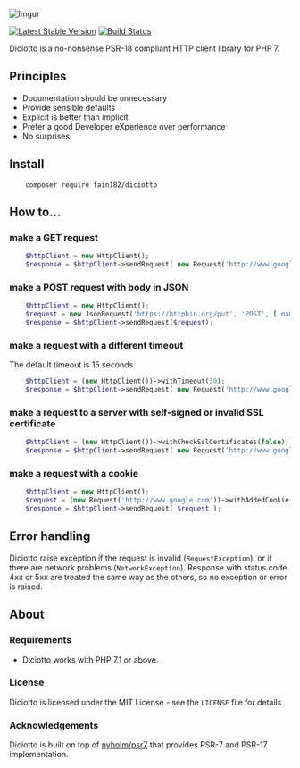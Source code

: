 ![Imgur](https://i.imgur.com/ezZqrxR.png)


[![Latest Stable Version](https://poser.pugx.org/fain182/diciotto/v/stable)](https://packagist.org/packages/fain182/diciotto) [![Build Status](https://travis-ci.org/fain182/diciotto.svg?branch=master)](https://travis-ci.org/fain182/diciotto)

Diciotto is a no-nonsense PSR-18 compliant HTTP client library for PHP 7.

## Principles

  - Documentation should be unnecessary
  - Provide sensible defaults
  - Explicit is better than implicit
  - Prefer a good Developer eXperience over performance
  - No surprises

## Install
```
    composer require fain182/diciotto
```

## How to...

### make a GET request

```php
    $httpClient = new HttpClient();
    $response = $httpClient->sendRequest( new Request('http://www.google.com') );
```

### make a POST request with body in JSON

```php
    $httpClient = new HttpClient();
    $request = new JsonRequest('https://httpbin.org/put', 'POST', ['name' => 'value']);
    $response = $httpClient->sendRequest($request);
```

### make a request with a different timeout
The default timeout is 15 seconds.

```php
    $httpClient = (new HttpClient())->withTimeout(30);
    $response = $httpClient->sendRequest( new Request('http://www.google.com') );
```

### make a request to a server with self-signed or invalid SSL certificate

```php
    $httpClient = (new HttpClient())->withCheckSslCertificates(false);
    $response = $httpClient->sendRequest( new Request('http://www.google.com') );
```

### make a request with a cookie

```php
    $httpClient = new HttpClient();
    $request = (new Request('http://www.google.com'))->withAddedCookie('name', 'value');
    $response = $httpClient->sendRequest( $request );
```

## Error handling
Diciotto raise exception if the request is invalid (`RequestException`), or if there are network problems (`NetworkException`). 
Response with status code 4xx or 5xx are treated the same way as the others, so no exception or error is raised.

## About

### Requirements

- Diciotto works with PHP 7.1 or above.

### License

Diciotto is licensed under the MIT License - see the `LICENSE` file for details

### Acknowledgements

Diciotto is built on top of [nyholm/psr7](https://github.com/Nyholm/psr7) that provides PSR-7 and PSR-17 implementation.
